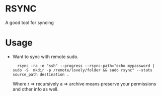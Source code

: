 RSYNC
=====
A good tool for syncing

Usage 
======

* Want to sync with remote sudo. 

        rsync -ra -e "ssh" --progress --rsync-path="echo mypassword | sudo -S  mkdir -p /remote/lovely/folder && sudo rsync" --stats source_path destination .

    Where   r => recursively
            a => archive means preserve your permissions and other info as well. 